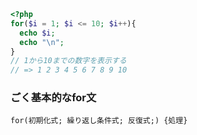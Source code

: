 ```php
<?php
for($i = 1; $i <= 10; $i++){
  echo $i;
  echo "\n";
}
// 1から10までの数字を表示する
// => 1 2 3 4 5 6 7 8 9 10
```
### ごく基本的なfor文
```for(初期化式; 繰り返し条件式; 反復式;) {処理}```
